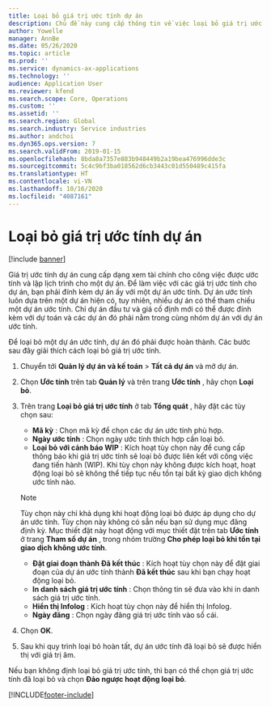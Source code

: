 ```yaml
---
title: Loại bỏ giá trị ước tính dự án
description: Chủ đề này cung cấp thông tin về việc loại bỏ giá trị ước tính dự án sau khi hoàn thành.
author: Yowelle
manager: AnnBe
ms.date: 05/26/2020
ms.topic: article
ms.prod: ''
ms.service: dynamics-ax-applications
ms.technology: ''
audience: Application User
ms.reviewer: kfend
ms.search.scope: Core, Operations
ms.custom: ''
ms.assetid: ''
ms.search.region: Global
ms.search.industry: Service industries
ms.author: andchoi
ms.dyn365.ops.version: 7
ms.search.validFrom: 2019-01-15
ms.openlocfilehash: 8bda8a7357e883b948449b2a19bea476996dde3c
ms.sourcegitcommit: 5c4c9bf3ba018562d6cb3443c01d550489c415fa
ms.translationtype: HT
ms.contentlocale: vi-VN
ms.lasthandoff: 10/16/2020
ms.locfileid: "4087161"
---
```

# <a name="eliminate-a-project-estimate"></a>Loại bỏ giá trị ước tính dự án

[!include [banner](../includes/banner.md)]

Giá trị ước tính dự án cung cấp dạng xem tài chính cho công việc được ước tính và lập lịch trình cho một dự án. Để làm việc với các giá trị ước tính cho dự án, bạn phải đính kèm dự án ấy với một dự án ước tính. Dự án ước tính luôn dựa trên một dự án hiện có, tuy nhiên, nhiều dự án có thể tham chiếu một dự án ước tính. Chỉ dự án đầu tư và giá cố định mới có thể được đính kèm với dự toán và các dự án đó phải nằm trong cùng nhóm dự án với dự án ước tính.

Để loại bỏ một dự án ước tính, dự án đó phải được hoàn thành. Các bước sau đây giải thích cách loại bỏ giá trị ước tính.

1. Chuyển tới **Quản lý dự án và kế toán** > **Tất cả dự án** và mở dự án. 
2. Chọn **Ước tính** trên tab **Quản lý** và trên trang **Ước tính** , hãy chọn **Loại bỏ**.
3. Trên trang **Loại bỏ giá trị ước tính** ở tab **Tổng quát** , hãy đặt các tùy chọn sau:

   - **Mã kỳ** : Chọn mã kỳ để chọn các dự án ước tính phù hợp. 
   - **Ngày ước tính** : Chọn ngày ước tính thích hợp cần loại bỏ.
   - **Loại bỏ với cảnh báo WIP** : Kích hoạt tùy chọn này để cung cấp thông báo khi giá trị ước tính sẽ loại bỏ được liên kết với công việc đang tiến hành (WIP). Khi tùy chọn này không được kích hoạt, hoạt động loại bỏ sẽ không thể tiếp tục nếu tồn tại bất kỳ giao dịch không ước tính nào. 
   > [!NOTE]
   > Tùy chọn này chỉ khả dụng khi hoạt động loại bỏ được áp dụng cho dự án ước tính. Tùy chọn này không có sẵn nếu bạn sử dụng mục đăng định kỳ. Mục thiết đặt này hoạt động với mục thiết đặt trên tab **Ước tính** ở trang **Tham số dự án** , trong nhóm trường **Cho phép loại bỏ khi tồn tại giao dịch không ước tính**.
   - **Đặt giai đoạn thành Đã kết thúc** : Kích hoạt tùy chọn này để đặt giai đoạn của dự án ước tính thành **Đã kết thúc** sau khi bạn chạy hoạt động loại bỏ.
   - **In danh sách giá trị ước tính** : Chọn thông tin sẽ đưa vào khi in danh sách giá trị ước tính.
   - **Hiển thị Infolog** : Kích hoạt tùy chọn này để hiển thị Infolog.
   - **Ngày đăng** : Chọn ngày đăng giá trị ước tính vào sổ cái.

4.  Chọn **OK**.
5. Sau khi quy trình loại bỏ hoàn tất, dự án ước tính đã loại bỏ sẽ được hiển thị với giá trị âm. 

Nếu bạn không định loại bỏ giá trị ước tính, thì bạn có thể chọn giá trị ước tính đã loại bỏ và chọn **Đảo ngược hoạt động loại bỏ**.   


[!INCLUDE[footer-include](../includes/footer-banner.md)]